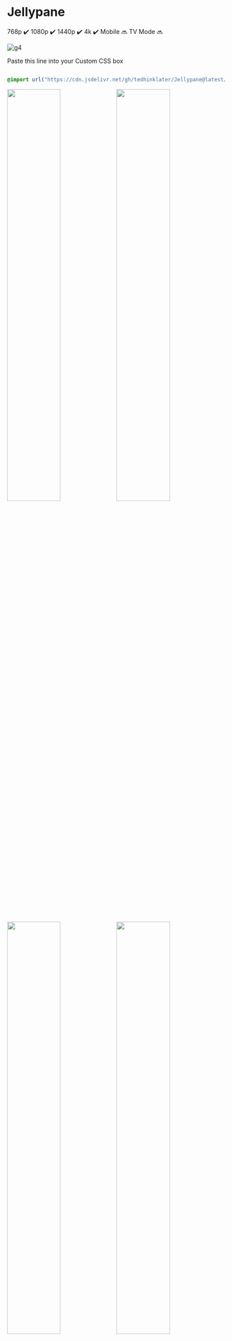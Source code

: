 # Jellypane

768p :heavy_check_mark: 1080p :heavy_check_mark: 1440p :heavy_check_mark: 4k :heavy_check_mark: Mobile :soon: TV Mode :soon:

![g4](https://github.com/user-attachments/assets/8ffe429c-04a8-4038-bca3-bbf93334e2a7)

Paste this line into your Custom CSS box

```css

@import url("https://cdn.jsdelivr.net/gh/tedhinklater/Jellypane@latest/Jellypane.css");

```

<img src="https://github.com/user-attachments/assets/8544c0e5-71ea-4295-888d-0ef596ceb131" width="49.5%" height="49.5%" /> <img src="https://github.com/user-attachments/assets/b3b5c2d1-d2ca-42a9-84a0-1808c9601cab" width="49.5%" height="49.5%" />
<img src="https://github.com/user-attachments/assets/e76a8ebb-d119-4726-ae7b-019e840a125a" width="49.5%" height="49.5%" /> <img src="https://github.com/user-attachments/assets/c3e4b71f-afed-4c10-9710-5ae989508dd8" width="49.5%" height="49.5%" />
<img src="https://github.com/user-attachments/assets/0b7b6608-82a8-47a8-8ad1-b7a681f07a5c" width="49.5%" height="49.5%" /> <img src="https://github.com/user-attachments/assets/3dd49ea7-63c0-45ed-9072-342e68896191" width="49.5%" height="49.5%" />

[Featured Content Bar instructions](https://github.com/tedhinklater/finality?tab=readme-ov-file#featured-content-bar-by-bobhasnosoul-and-sethbacon)
